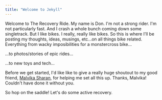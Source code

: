 ```yaml
---
title: "Welcome to Jekyll"
---
```


Welcome to The Recovery Ride.  My name is Don.  I'm not a strong rider.  I'm not particularly fast.  And I crash a whole bunch coming down some singletrack.  But I like bikes.  I really, really like bikes.  So this is where I'll be posting my thoughts, ideas, musings, etc...on all things bike related.  Everything from wacky imposibilities for a monstercross bike...

...to photos/stories of epic rides...

...to new toys and tech...  

Before we get started, I'd like like to give a really huge shoutout to my good friend, [Malvika Sharan], for helping me set all this up.  Thanks, Malvika!  Couldn't have done it without you.

So hop on the saddle!  Let's do some active recovery.

[Malvika Sharan]: https://twitter.com/malvikasharan?lang=en
